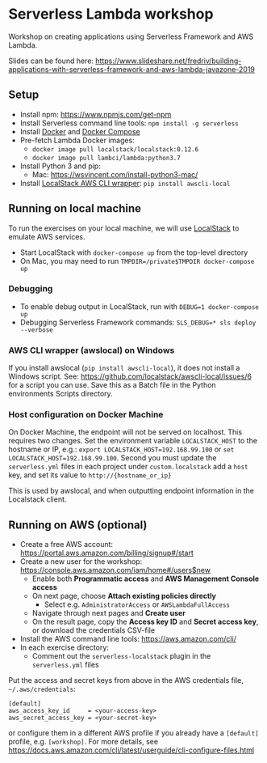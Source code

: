 Serverless Lambda workshop
==========================

Workshop on creating applications using Serverless Framework and AWS Lambda.

Slides can be found here: https://www.slideshare.net/fredriv/building-applications-with-serverless-framework-and-aws-lambda-javazone-2019

## Setup

- Install npm: https://www.npmjs.com/get-npm
- Install Serverless command line tools: `npm install -g serverless`
- Install [Docker](https://docs.docker.com/install/#supported-platforms) and [Docker Compose](https://docs.docker.com/compose/install/)
- Pre-fetch Lambda Docker images:
  - `docker image pull localstack/localstack:0.12.6`
  - `docker image pull lambci/lambda:python3.7`
- Install Python 3 and pip:
  - Mac: https://wsvincent.com/install-python3-mac/
- Install [LocalStack AWS CLI wrapper](https://github.com/localstack/awscli-local): `pip install awscli-local`

## Running on local machine

To run the exercises on your local machine, we will use [LocalStack](https://github.com/localstack/localstack) to emulate AWS services.

- Start LocalStack with `docker-compose up` from the top-level directory
- On Mac, you may need to run `TMPDIR=/private$TMPDIR docker-compose up`

### Debugging

- To enable debug output in LocalStack, run with `DEBUG=1 docker-compose up`
- Debugging Serverless Framework commands: `SLS_DEBUG=* sls deploy --verbose`

### AWS CLI wrapper (awslocal) on Windows

If you install awslocal (`pip install awscli-local`), it does not install a Windows script. See: https://github.com/localstack/awscli-local/issues/6 for a script you can use. Save this as a Batch file in the Python environments Scripts directory.

### Host configuration on Docker Machine

On Docker Machine, the endpoint will not be served on localhost. This requires two changes. Set the environment variable `LOCALSTACK_HOST` to the hostname or IP, e.g.: `export LOCALSTACK_HOST=192.168.99.100` or `set LOCALSTACK_HOST=192.168.99.100`. Second you must update the `serverless.yml` files in each project under `custom.localstack` add a `host` key, and set its value to `http://{hostname_or_ip}`

This is used by awslocal, and when outputting endpoint information in the Localstack client.

## Running on AWS (optional)

- Create a free AWS account: https://portal.aws.amazon.com/billing/signup#/start
- Create a new user for the workshop: https://console.aws.amazon.com/iam/home#/users$new
  - Enable both **Programmatic access** and **AWS Management Console access**
  - On next page, choose **Attach existing policies directly**
    - Select e.g. `AdministratorAccess` or `AWSLambdaFullAccess`
  - Navigate through next pages and **Create user**
  - On the result page, copy the **Access key ID** and **Secret access key**, or download the credentials CSV-file
- Install the AWS command line tools: https://aws.amazon.com/cli/
- In each exercise directory:
  - Comment out the `serverless-localstack` plugin in the `serverless.yml` files

Put the access and secret keys from above in the AWS credentials file, `~/.aws/credentials`:
```
[default]
aws_access_key_id     = <your-access-key>
aws_secret_access_key = <your-secret-key>
```
or configure them in a different AWS profile if you already have a `[default]` profile, e.g. `[workshop]`. For more details, see https://docs.aws.amazon.com/cli/latest/userguide/cli-configure-files.html

